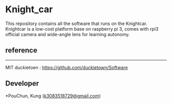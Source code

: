 # Knight_car

This repository contains all the software that runs on the Knightcar.
Knightcar is a low-cost platform base on raspberry pi 3, comes with rpi3 official camera and wide-angle lens for learning autonomy.

## reference

-----
MIT duckietoen : https://github.com/duckietown/Software

## Developer

*PouChun, Kung (k3083518729@gmail.com)
